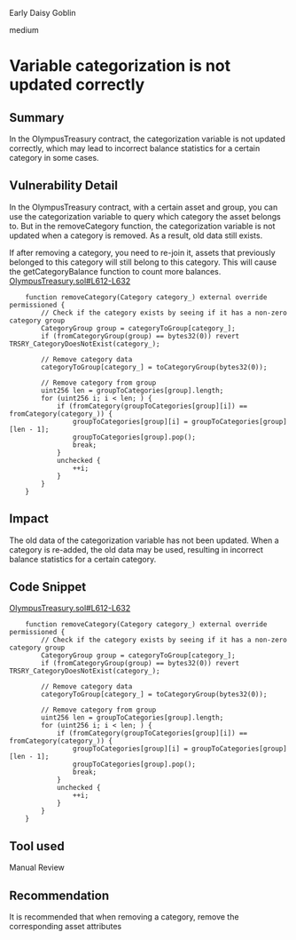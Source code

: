 Early Daisy Goblin

medium

# Variable categorization is not updated correctly

## Summary
In the OlympusTreasury contract, the categorization variable is not updated correctly, which may lead to incorrect balance statistics for a certain category in some cases.

## Vulnerability Detail
In the OlympusTreasury contract, with a certain asset and group, you can use the categorization variable to query which category the asset belongs to. But in the removeCategory function, the categorization variable is not updated when a category is removed. As a result, old data still exists.

If after removing a category, you need to re-join it, assets that previously belonged to this category will still belong to this category. This will cause the getCategoryBalance function to count more balances.
[OlympusTreasury.sol#L612-L632](https://github.com/sherlock-audit/2023-11-olympus/blob/9c8df76dc9820b4c6605d2e1e6d87dcfa9e50070/bophades/src/modules/TRSRY/OlympusTreasury.sol#L612-L632)
```solidity
    function removeCategory(Category category_) external override permissioned {
        // Check if the category exists by seeing if it has a non-zero category group
        CategoryGroup group = categoryToGroup[category_];
        if (fromCategoryGroup(group) == bytes32(0)) revert TRSRY_CategoryDoesNotExist(category_);

        // Remove category data
        categoryToGroup[category_] = toCategoryGroup(bytes32(0));

        // Remove category from group
        uint256 len = groupToCategories[group].length;
        for (uint256 i; i < len; ) {
            if (fromCategory(groupToCategories[group][i]) == fromCategory(category_)) {
                groupToCategories[group][i] = groupToCategories[group][len - 1];
                groupToCategories[group].pop();
                break;
            }
            unchecked {
                ++i;
            }
        }
    }
```

## Impact
The old data of the categorization variable has not been updated. When a category is re-added, the old data may be used, resulting in incorrect balance statistics for a certain category.

## Code Snippet
[OlympusTreasury.sol#L612-L632](https://github.com/sherlock-audit/2023-11-olympus/blob/9c8df76dc9820b4c6605d2e1e6d87dcfa9e50070/bophades/src/modules/TRSRY/OlympusTreasury.sol#L612-L632)
```solidity
    function removeCategory(Category category_) external override permissioned {
        // Check if the category exists by seeing if it has a non-zero category group
        CategoryGroup group = categoryToGroup[category_];
        if (fromCategoryGroup(group) == bytes32(0)) revert TRSRY_CategoryDoesNotExist(category_);

        // Remove category data
        categoryToGroup[category_] = toCategoryGroup(bytes32(0));

        // Remove category from group
        uint256 len = groupToCategories[group].length;
        for (uint256 i; i < len; ) {
            if (fromCategory(groupToCategories[group][i]) == fromCategory(category_)) {
                groupToCategories[group][i] = groupToCategories[group][len - 1];
                groupToCategories[group].pop();
                break;
            }
            unchecked {
                ++i;
            }
        }
    }
```


## Tool used

Manual Review

## Recommendation
It is recommended that when removing a category, remove the corresponding asset attributes